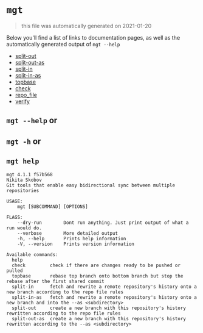 # `mgt`

> this file was automatically generated on 2021-01-20

Below you'll find a list of links to documentation pages, as well as the
automatically generated output of `mgt --help`


* [split-out](./split-out.md)
* [split-out-as](./split-out-as.md)
* [split-in](./split-in.md)
* [split-in-as](./split-in-as.md)
* [topbase](./topbase.md)
* [check](./check.md)
* [repo_file](./repo_file.md)
* [verify](./verify-rf.md)

## `mgt --help` or
## `mgt -h` or
## `mgt help`

```
mgt 4.1.1 f57b568
Nikita Skobov
Git tools that enable easy bidirectional sync between multiple repositories

USAGE:
    mgt [SUBCOMMAND] [OPTIONS]

FLAGS:
    --dry-run        Dont run anything. Just print output of what a run would do. 
    --verbose        More detailed output 
    -h, --help       Prints help information 
    -V, --version    Prints version information 

Available commands:
  help
  check         check if there are changes ready to be pushed or pulled
  topbase       rebase top branch onto bottom branch but stop the rebase after the first shared commit
  split-in      fetch and rewrite a remote repository's history onto a new branch according to the repo file rules
  split-in-as   fetch and rewrite a remote repository's history onto a new branch and into the --as <subdirectory>
  split-out     create a new branch with this repository's history rewritten according to the repo file rules
  split-out-as  create a new branch with this repository's history rewritten according to the --as <subdirectory>
```
